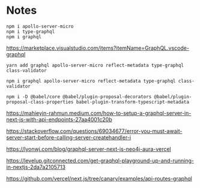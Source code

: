 # Notes

```
npm i apollo-server-micro
npm i type-graphql
npm i graphql
```

https://marketplace.visualstudio.com/items?itemName=GraphQL.vscode-graphql

```
yarn add graphql apollo-server-micro reflect-metadata type-graphql class-validator

npm i graphql apollo-server-micro reflect-metadata type-graphql class-validator

npm i -D @babel/core @babel/plugin-proposal-decorators @babel/plugin-proposal-class-properties babel-plugin-transform-typescript-metadata

```

https://mahieyin-rahmun.medium.com/how-to-setup-a-graphql-server-in-next-js-with-api-endpoints-27aa4001c20b

https://stackoverflow.com/questions/69034677/error-you-must-await-server-start-before-calling-server-createhandler-i

https://lyonwj.com/blog/graphql-server-next-js-neo4j-aura-vercel

https://levelup.gitconnected.com/get-graqhql-playground-up-and-running-in-nextjs-2da7a2105713

https://github.com/vercel/next.js/tree/canary/examples/api-routes-graphql
